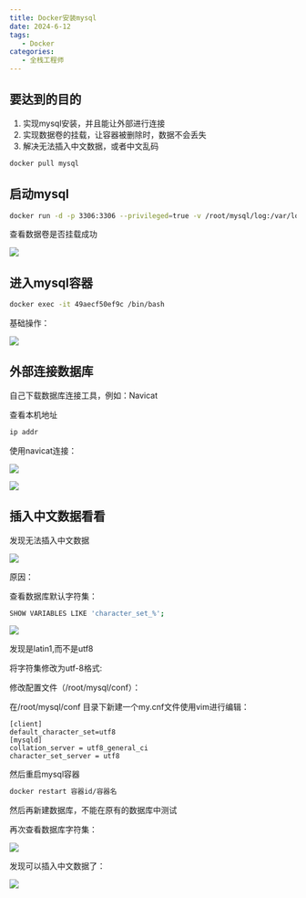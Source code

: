 ```yaml
---
title: Docker安装mysql
date: 2024-6-12
tags:
   - Docker
categories:
   - 全栈工程师
---
```


## 要达到的目的

1. 实现mysql安装，并且能让外部进行连接
2. 实现数据卷的挂载，让容器被删除时，数据不会丢失
3. 解决无法插入中文数据，或者中文乱码

```sh
docker pull mysql
```

## 启动mysql

```sh
docker run -d -p 3306:3306 --privileged=true -v /root/mysql/log:/var/log/mysql -v /root/mysql/data:/var/lib/mysql -v /root/mysql/conf:/etc/mysql/conf.d -e MYSQL_ROOT_PASSWORD=123456 mysql:5.7
```

查看数据卷是否挂载成功

![](https://pic.imgdb.cn/item/6669041fd9c307b7e9dfdc08.png)

## 进入mysql容器

```sh
docker exec -it 49aecf50ef9c /bin/bash
```

基础操作：

![](https://pic.imgdb.cn/item/6669063ed9c307b7e9e2991d.png)

## 外部连接数据库

自己下载数据库连接工具，例如：Navicat

查看本机地址

```sh
ip addr
```

使用navicat连接：

![](https://pic.imgdb.cn/item/66690837d9c307b7e9e4e428.png)



![](https://pic.imgdb.cn/item/6669087fd9c307b7e9e57ad8.png)

## 插入中文数据看看

发现无法插入中文数据

![](https://pic.imgdb.cn/item/66690a13d9c307b7e9e77f00.png)

原因：

查看数据库默认字符集：

```sh
SHOW VARIABLES LIKE 'character_set_%';
```

![](https://pic.imgdb.cn/item/66692919d9c307b7e9172511.png)

发现是latin1,而不是utf8

将字符集修改为utf-8格式:

修改配置文件（/root/mysql/conf）：

在/root/mysql/conf 目录下新建一个my.cnf文件使用vim进行编辑：

```
[client]
default_character_set=utf8
[mysqld]
collation_server = utf8_general_ci
character_set_server = utf8
```

然后重启mysql容器

```sh
docker restart 容器id/容器名
```

然后再新建数据库，不能在原有的数据库中测试

再次查看数据库字符集：

![](https://pic.imgdb.cn/item/666935f7d9c307b7e92d855f.png)

发现可以插入中文数据了：

![](https://pic.imgdb.cn/item/66693636d9c307b7e92e0dfd.png)